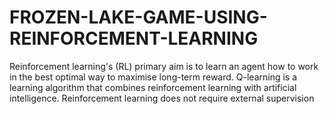 # FROZEN-LAKE-GAME-USING-REINFORCEMENT-LEARNING
Reinforcement learning's (RL) primary aim is to learn an agent how to work in the best optimal way to maximise long-term reward. Q-learning is a learning algorithm that combines reinforcement learning with artificial intelligence. Reinforcement learning does not require external supervision 
